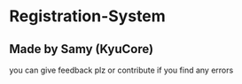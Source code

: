 # Registration-System
## Made by Samy (KyuCore)

you can give feedback plz or contribute if you find any errors
